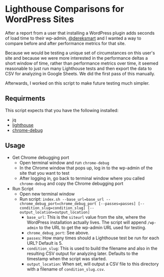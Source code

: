 # Lighthouse Comparisons for WordPress Sites

After a report from a user that installing a WordPress plugin adds seconds of load time to their wp-admin, [@dereksmart](https://github.com/dereksmart) and I wanted a way to compare before and after performance metrics for that site.

Because we would be testing a unique set of circumstances on this user's site and because we were more interested in the performance deltas a short window of time, rather than performance metrics over time, it seemed reasonable to just run many Lighthouse tests and then export the data to CSV for analyzing in Google Sheets. We did the first pass of this manually.

Afterwards, I worked on this script to make future testing much simpler.

## Requirments

This script expects that you have the following installed:

- jq
- [lighthouse](https://github.com/GoogleChrome/lighthouse#using-the-node-cli)
- [chrome-debug](https://github.com/GoogleChrome/lighthouse/blob/master/docs/authenticated-pages.md#option-4-open-a-debug-instance-of-chrome-and-manually-log-in)

## Usage

- Get Chrome debugging port
  - Open terminal window and run `chrome-debug`
  - In the Chrome window that pops up, log in to the wp-admin of the site that you want to test
  - After logging in, go back to terminal window where you called `chrome-debug` and copy the Chrome debugging port
- Run Script
  - Open new terminal window
  - Run script: `index.sh --base_url=base_url --chrome_debug_port=chrome_debug_port [--passes=passes] [--condition_slug=condition_slug] [--output_location=output_location]`
    - `base_url`: This is the `siteurl` value from the site, where the WordPress installation actually lives. The script will append `/wp-admin` to the URL to get the wp-admin URL used for testing.
    - `chrome_debug_port`: See above.
    - `passes`: How many times should a Lighthouse test be run for each URL? Default is 5.
    - `condition_slug`: This is used to build the filename and also in the resulting CSV output for analyzing later. Defaults to the timestamp when the script was started.
    - `output_location`: When set, will output a CSV file to this directory with a filename of `condition_slug.csv`.

